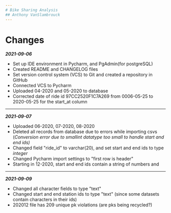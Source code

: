 ```yaml
---
# Bike Sharing Analysis 
## Anthony VanSlambrouck
---
```

# Changes
***2021-09-06***
- Set up IDE environment in Pycharm, and PgAdmin(for postgreSQL)
- Created README and CHANGELOG files 
- Set version control system (VCS) to Git and created a repository in GitHub
- Connected VCS to Pycharm
- Uploaded 04-2020 and 05-2020 to database
- Corrected date of ride id 97CC2520F1C7A269 from 0006-05-25 to 2020-05-25 for the start_at column
----
***2021-09-07***
- Uploaded 06-2020, 07-2020, 08-2020
- Deleted all records from database due to errors while importing csvs (*Conversion error due to smallint datatype too small to handle start and end ids)*
- Changed field "ride_id" to varchar(20), and set start and end ids to type *integer*
- Changed Pycharm import settings to "first row is header"
- Starting in 12-2020, start and end ids contain a string of numbers and
----
***2021-09-09***
- Changed all character fields to type "text"
- Changed start and end station ids to type "text" (since some datasets contain characters in their ids)
- 202012 file has 209 unique pk violations (are pks being recycled?)